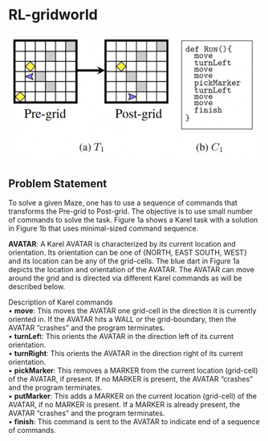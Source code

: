 # RL-gridworld

![alt text](https://github.com/schopra6/Karel-Maze_RL/blob/main/images/karel.png?raw=true)

## Problem Statement 

To solve a given Maze, one has to use a sequence of commands that transforms the Pre-grid to Post-grid. The objective is to use small number of commands to solve the task. Figure 1a shows a Karel task with a solution in Figure 1b that uses minimal-sized command sequence.

**AVATAR**: A Karel AVATAR is characterized by its current location and orientation. Its orientation
can be one of {NORTH, EAST SOUTH, WEST} and its location can be any of the grid-cells. The
blue dart in Figure 1a depicts the location and orientation of the AVATAR. The AVATAR can move
around the grid and is directed via different Karel commands as will be described below.

Description of Karel commands <br />
• **move**: This moves the AVATAR one grid-cell in the direction it is currently oriented in. If the
AVATAR hits a WALL or the grid-boundary, then the AVATAR “crashes” and the program terminates. <br />
• **turnLef**t: This orients the AVATAR in the direction left of its current orientation.<br />
• **turnRight**: This orients the AVATAR in the direction right of its current orientation.<br />
• **pickMarker**: This removes a MARKER from the current location (grid-cell) of the AVATAR, if present. If no MARKER is present, the AVATAR “crashes” and the program terminates. <br />
• **putMarker**: This adds a MARKER on the current location (grid-cell) of the AVATAR, if no MARKER is present. If a MARKER is already present, the AVATAR “crashes” and the program terminates. <br />
• **finish**: This command is sent to the AVATAR to indicate end of a sequence of commands.<br />

